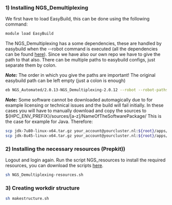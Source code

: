 ### 1) Installing NGS_Demultiplexing

We first have to load EasyBuild, this can be done using the following command:
```bash
module load EasyBuild
```

The NGS_Demultiplexing has a some dependencies, these are handled by easybuild when the --robot command is executed (all the dependencies can be found [here](ngs-dependencies)). Since we have also our own repo we have to give the path to that also. There can be multiple paths to easybuild configs, just separate them by colon.

**_Note:_** The order in which you give the paths are important! The original easybuild path can be left empty (just a colon is enough)
```bash
eb NGS_Automated/2.0.13-NGS_Demultiplexing-2.0.12 --robot --robot-paths=${pathToMYeasybuild}/easybuild-easyconfigs/easybuild/easyconfigs/:
```
**_Note:_** Some software cannot be downloaded automagically due to for example licensing or technical issues and the build will fail initially.
In these cases you will have to manually download and copy the sources to
${HPC_ENV_PREFIX}/sources/[a-z]/NameOfTheSoftwarePackage/
This is the case for example for Java. Therefore:
```bash
scp jdk-7u80-linux-x64.tar.gz your_account@yourcluster.nl:${root}/apps/sources/j/Java/
scp jdk-8u45-linux-x64.tar.gz your_account@yourcluster.nl:${root}/apps/sources/j/Java/
```


### 2) Installing the necessary resources (Prepkit))

Logout and login again.
Run the script NGS_resources to install the required resources, you can download the scripts [here](attachments/scripts.tar.gz).

```bash
sh NGS_Demultiplexing-resources.sh
```


### 3) Creating workdir structure
```bash
sh makestructure.sh
```

